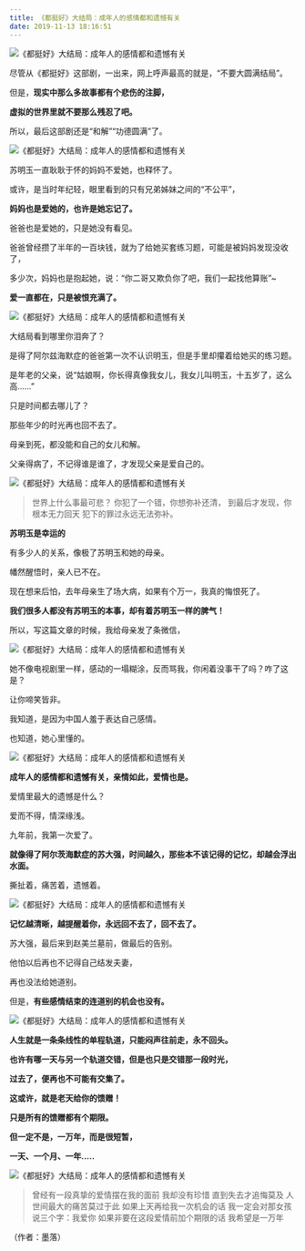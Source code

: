 ```yaml
---
title: 《都挺好》大结局：成年人的感情都和遗憾有关
date: 2019-11-13 18:16:51
---
```

![《都挺好》大结局：成年人的感情都和遗憾有关](http://p9.pstatp.com/large/pgc-image/690847e6f1a44fafab4eaec6fae0804c)
 


 尽管从《都挺好》这部剧，一出来，网上呼声最高的就是，“不要大圆满结局”。

 但是，**现实中那么多故事都有个悲伤的注脚，**

 **虚拟的世界里就不要那么残忍了吧。**

 所以，最后这部剧还是“和解”“功德圆满”了。

![《都挺好》大结局：成年人的感情都和遗憾有关](http://p9.pstatp.com/large/pgc-image/75b42de3d5cf4d5d983b29bd70de721d)
 


 苏明玉一直耿耿于怀的妈妈不爱她，也释怀了。

 或许，是当时年纪轻，眼里看到的只有兄弟姊妹之间的“不公平”，

 **妈妈也是爱她的，也许是她忘记了。**

 爸爸也是爱她的，只是她没有看见。

 爸爸曾经攒了半年的一百块钱，就为了给她买套练习题，可能是被妈妈发现没收了，

 多少次，妈妈也是抱起她，说：“你二哥又欺负你了吧，我们一起找他算账”~

 **爱一直都在，只是被恨充满了。**

![《都挺好》大结局：成年人的感情都和遗憾有关](http://p1.pstatp.com/large/pgc-image/2e50f5daef9741f688d119a223cf7e58)
 


 大结局看到哪里你泪奔了？

 是得了阿尔兹海默症的爸爸第一次不认识明玉，但是手里却攥着给她买的练习题。

 是年老的父亲，说“姑娘啊，你长得真像我女儿，我女儿叫明玉，十五岁了，这么高……”

 只是时间都去哪儿了？

 那些年少的时光再也回不去了。

 母亲到死，都没能和自己的女儿和解。

 父亲得病了，不记得谁是谁了，才发现父亲是爱自己的。

![《都挺好》大结局：成年人的感情都和遗憾有关](http://p1.pstatp.com/large/pgc-image/56bda7bd32f542e499135c9c25d1f783)
 


> 世界上什么事最可悲？ 你犯了一个错，你想弥补还清， 到最后才发现，你根本无力回天 犯下的罪过永远无法弥补。

 **苏明玉是幸运的**

 有多少人的关系，像极了苏明玉和她的母亲。

 幡然醒悟时，亲人已不在。

 现在想来后怕，去年母亲生了场大病，如果有个万一，我真的悔恨死了。

 **我们很多人都没有苏明玉的本事，却有着苏明玉一样的脾气！**

 所以，写这篇文章的时候，我给母亲发了条微信，

![《都挺好》大结局：成年人的感情都和遗憾有关](http://p1.pstatp.com/large/pgc-image/58eabdbea93f48d1a2bbf0487bcd7d58)
 


 她不像电视剧里一样，感动的一塌糊涂，反而骂我，你闲着没事干了吗？咋了这是？

 让你啼笑皆非。

 我知道，是因为中国人羞于表达自己感情。

 也知道，她心里懂的。

![《都挺好》大结局：成年人的感情都和遗憾有关](http://p3.pstatp.com/large/pgc-image/2f200af1206d429ebb230988c7039f8a)
 


 **成年人的感情都和遗憾有关，亲情如此，爱情也是。**

 爱情里最大的遗憾是什么？

 爱而不得，情深缘浅。

 九年前，我第一次爱了。

 **就像得了阿尔茨海默症的苏大强，时间越久，那些本不该记得的记忆，却越会浮出水面。**

 撕扯着，痛苦着，遗憾着。

![《都挺好》大结局：成年人的感情都和遗憾有关](http://p1.pstatp.com/large/pgc-image/69727492df644e508dd6e6abbe00291b)
 


 **记忆越清晰，越提醒着你，永远回不去了，回不去了。**

 苏大强，最后来到赵美兰墓前，做最后的告别。

 他怕以后再也不记得自己结发夫妻，

 再也没法给她道别。

 但是，**有些感情结束的连道别的机会也没有。**

![《都挺好》大结局：成年人的感情都和遗憾有关](http://p1.pstatp.com/large/pgc-image/db4f6dcb50e5456aac2b3dca34d19363)
 


 **人生就是一条条线性的单程轨道，只能闷声往前走，永不回头。**

 **也许有哪一天与另一个轨道交错，但是也只是交错那一段时光，**

 **过去了，便再也不可能有交集了。**

 **这或许，就是老天给你的馈赠！**

 **只是所有的馈赠都有个期限。**

 **但一定不是，一万年，而是很短暂，**

 **一天、一个月、一年.....**

![《都挺好》大结局：成年人的感情都和遗憾有关](http://p1.pstatp.com/large/pgc-image/89f1c730f40640bf9e681ae160b60edc)
 


> 曾经有一段真挚的爱情摆在我的面前 我却没有珍惜 直到失去才追悔莫及 人世间最大的痛苦莫过于此 如果上天再给我一次机会的话 我一定会对那女孩说三个字：我爱你 如果非要在这段爱情前加个期限的话 我希望是一万年

 （作者：墨落）
